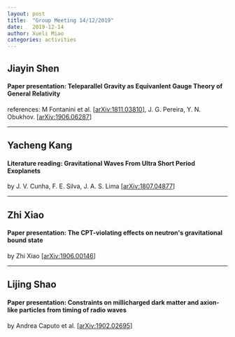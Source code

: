 ```yaml
---
layout: post
title:  "Group Meeting 14/12/2019"
date:   2019-12-14
author: Xueli Miao
categories: activities
---
```




## Jiayin Shen

#### Paper presentation: Teleparallel Gravity as Equivanlent Gauge Theory of General Relativity

references: M Fontanini et al. [[arXiv:1811.03810](https://arxiv.org/abs/1811.03810)], 
J. G. Pereira, Y. N. Obukhov. [[arXiv:1906.06287](https://arxiv.org/abs/1906.06287)]

---


## Yacheng Kang

#### Literature reading: Gravitational Waves From Ultra Short Period Exoplanets

by J. V. Cunha, F. E. Silva, J. A. S. Lima [[arXiv:1807.04877](https://arxiv.org/abs/1807.04877)]

---

## Zhi Xiao

#### Paper presentation: The CPT-violating effects on neutron's gravitational bound state

by Zhi Xiao [[arXiv:1906.00146](https://arxiv.org/abs/1906.00146)]

---


## Lijing Shao

#### Paper presentation: Constraints on millicharged dark matter and axion-like particles from timing of radio waves

by Andrea Caputo et al. [[arXiv:1902.02695](https://arxiv.org/abs/1902.02695)]
